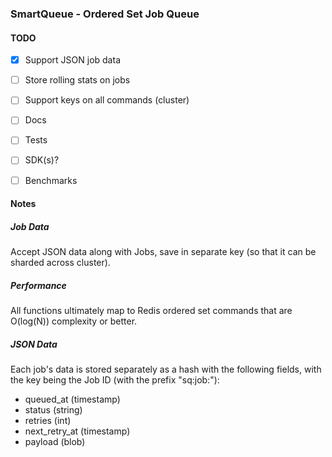 ### SmartQueue - Ordered Set Job Queue

#### TODO
- [x] Support JSON job data
- [ ] Store rolling stats on jobs
- [ ] Support keys on all commands (cluster)
- [ ] Docs
- [ ] Tests
- [ ] SDK(s)?
- [ ] Benchmarks



#### Notes

##### Job Data
Accept JSON data along with Jobs, save in separate key (so that it can be sharded across cluster).

##### Performance
All functions ultimately map to Redis ordered set commands that are O(log(N)) complexity or better.

##### JSON Data
Each job's data is stored separately as a hash with the following fields, with the key being the Job ID (with the prefix "sq:job:"):

* queued_at (timestamp)
* status (string)
* retries (int)
* next_retry_at (timestamp)
* payload (blob)
